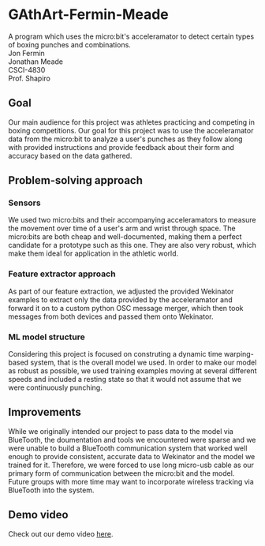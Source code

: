 # GAthArt-Fermin-Meade
A program which uses the micro:bit's acceleramator to detect certain types of boxing punches and combinations.   
Jon Fermin   
Jonathan Meade   
CSCI-4830   
Prof. Shapiro

## Goal
Our main audience for this project was athletes practicing and competing in boxing competitions. Our goal for this project was to use the acceleramator data 
from the micro:bit to analyze a user's punches as they follow along with provided instructions and provide feedback about their form and accuracy based on the
data gathered.

## Problem-solving approach

### Sensors
We used two micro:bits and their accompanying acceleramators to measure the movement over time of a user's arm and wrist through space. The micro:bits are both
cheap and well-documented, making them a perfect candidate for a prototype such as this one. They are also very robust, which make them ideal for application in 
the athletic world. 

### Feature extractor approach
As part of our feature extraction, we adjusted the provided Wekinator examples to extract only the data provided by the acceleramator and forward it on to
a custom python OSC message merger, which then took messages from both devices and passed them onto Wekinator. 

### ML model structure
Considering this project is focused on construting a dynamic time warping-based system, that is the overall model we used. In order to make our model as robust
as possible, we used training examples moving at several different speeds and included a resting state so that it would not assume that we were continuously punching. 

## Improvements
While we originally intended our project to pass data to the model via BlueTooth, the doumentation and tools we encountered were sparse and we were unable to 
build a BlueTooth communication system that worked well enough to provide consistent, accurate data to Wekinator and the model we trained for it. Therefore,
we were forced to use long micro-usb cable as our primary form of communication between the micro:bit and the model. Future groups with more time
may want to incorporate wireless tracking via BlueTooth into the system. 

## Demo video
Check out our demo video [here](https://www.youtube.com/DeVUCPqEGzE).
